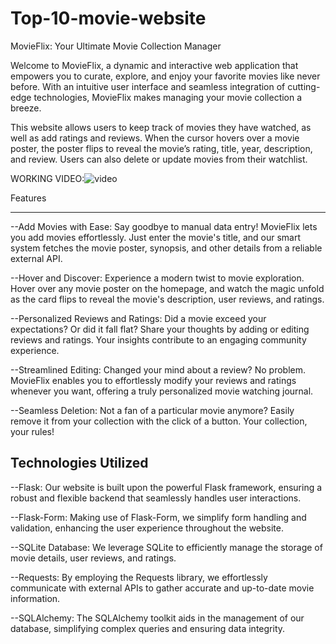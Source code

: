 # Top-10-movie-website

MovieFlix: Your Ultimate Movie Collection Manager


Welcome to MovieFlix, a dynamic and interactive web application that empowers you to curate, explore, and enjoy your favorite movies like never before. With an intuitive user interface and seamless integration of cutting-edge technologies, MovieFlix makes managing your movie collection a breeze.

This website allows users to keep track of movies they have watched, as well as add ratings and reviews. When the cursor hovers over a movie poster, the poster flips to reveal the movie’s rating, title, year, description, and review. Users can also delete or update movies from their watchlist.



WORKING VIDEO:![video](https://github.com/irshadirshu0722/Top-10-movie-website/assets/141476447/56571d6b-6ca3-458a-8343-81c1afa464c4)


Features



---------------
--Add Movies with Ease: Say goodbye to manual data entry! MovieFlix lets you add movies effortlessly. Just enter the movie's title, and our smart system fetches the movie poster, synopsis, and other details from a reliable external API.

--Hover and Discover: Experience a modern twist to movie exploration. Hover over any movie poster on the homepage, and watch the magic unfold as the card flips to reveal the movie's description, user reviews, and ratings.

--Personalized Reviews and Ratings: Did a movie exceed your expectations? Or did it fall flat? Share your thoughts by adding or editing reviews and ratings. Your insights contribute to an engaging community experience.

--Streamlined Editing: Changed your mind about a review? No problem. MovieFlix enables you to effortlessly modify your reviews and ratings whenever you want, offering a truly personalized movie watching journal.

--Seamless Deletion: Not a fan of a particular movie anymore? Easily remove it from your collection with the click of a button. Your collection, your rules!

Technologies Utilized
-------------------
--Flask: Our website is built upon the powerful Flask framework, ensuring a robust and flexible backend that seamlessly handles user interactions.

--Flask-Form: Making use of Flask-Form, we simplify form handling and validation, enhancing the user experience throughout the website.

--SQLite Database: We leverage SQLite to efficiently manage the storage of movie details, user reviews, and ratings.

--Requests: By employing the Requests library, we effortlessly communicate with external APIs to gather accurate and up-to-date movie information.

--SQLAlchemy: The SQLAlchemy toolkit aids in the management of our database, simplifying complex queries and ensuring data integrity.

